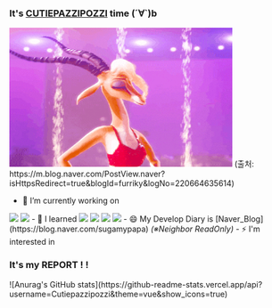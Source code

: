 ### It's <u>CUTIEPAZZIPOZZI</u> time (´∀`)b

<img src="./image/가젤들썩들썩.gif" width="400" height="250"/>
(출처: https://m.blog.naver.com/PostView.naver?isHttpsRedirect=true&blogId=furriky&logNo=220664635614)


- 🔭 I’m currently working on 
<img src="https://img.shields.io/badge/Java-ED8B00?style=for-the-badge&logo=java&logoColor=white">
<img src="	https://img.shields.io/badge/Spring-6DB33F?style=for-the-badge&logo=spring&logoColor=white">
- 🌱 I learned 
<img src="https://img.shields.io/badge/HTML-239120?style=for-the-badge&logo=html5&logoColor=white"> 
<img src="https://img.shields.io/badge/CSS-239120?&style=for-the-badge&logo=css3&logoColor=white">
<img src="https://img.shields.io/badge/C%2B%2B-00599C?style=for-the-badge&logo=c%2B%2B&logoColor=white">
<img src="https://img.shields.io/badge/C-00599C?style=for-the-badge&logo=c&logoColor=white">
- 😄 My Develop Diary is
[Naver_Blog](https://blog.naver.com/sugamypapa) 
<em>(※Neighbor ReadOnly)</em>
- ⚡ I'm interested in 

<br>

<h3>It's my REPORT ! ! </h3>
![Anurag's GitHub stats](https://github-readme-stats.vercel.app/api?username=Cutiepazzipozzi&theme=vue&show_icons=true)

<!--
**Cutiepazzipozzi/Cutiepazzipozzi** is a ✨ _special_ ✨ repository because its `README.md` (this file) appears on your GitHub profile.

Here are some ideas to get you started:

- 🔭 I’m currently working on ...
- 🌱 I’m currently learning ...
- 👯 I’m looking to collaborate on ...
- 🤔 I’m looking for help with ...
- 💬 Ask me about ...
- 📫 How to reach me: ...
- 😄 Pronouns: ...
- ⚡ Fun fact: ...
-->
